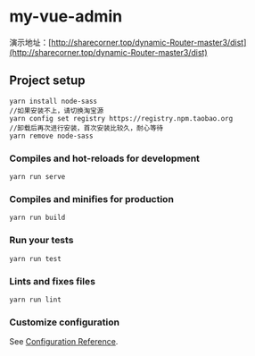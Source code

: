 # my-vue-admin

演示地址：[http://sharecorner.top/dynamic-Router-master3/dist](http://sharecorner.top/dynamic-Router-master3/dist)

## Project setup
```
yarn install node-sass
//如果安装不上，请切换淘宝源
yarn config set registry https://registry.npm.taobao.org
//卸载后再次进行安装，首次安装比较久，耐心等待
yarn remove node-sass

```

### Compiles and hot-reloads for development
```
yarn run serve
```

### Compiles and minifies for production
```
yarn run build
```

### Run your tests
```
yarn run test
```

### Lints and fixes files
```
yarn run lint
```

### Customize configuration
See [Configuration Reference](https://cli.vuejs.org/zh/guide).
